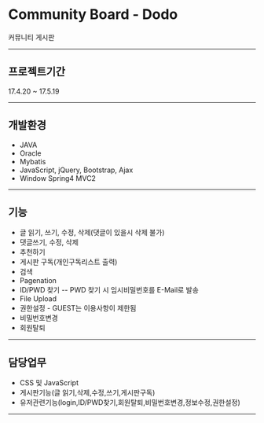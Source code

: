 # Community Board - Dodo
커뮤니티 게시판

---

## 프로젝트기간
17.4.20 ~ 17.5.19

---

## 개발환경
* JAVA
* Oracle
* Mybatis
* JavaScript, jQuery, Bootstrap, Ajax
* Window Spring4 MVC2

---

## 기능
* 글 읽기, 쓰기, 수정, 삭제(댓글이 있을시 삭제 불가)
* 댓글쓰기, 수정, 삭제 
* 추천하기
* 게시판 구독(개인구독리스트 출력)
* 검색
* Pagenation
* ID/PWD 찾기 
--  PWD 찾기 시 임시비밀번호를 E-Mail로 발송
* File Upload
* 권한설정 - GUEST는 이용사항이 제한됨 
* 비밀번호변경
* 회원탈퇴

---

## 담당업무
* CSS 및 JavaScript
* 게시판기능(글 읽기,삭제,수정,쓰기,게시판구독)
* 유저관련기능(login,ID/PWD찾기,회원탈퇴,비밀번호변경,정보수정,권한설정)

---




